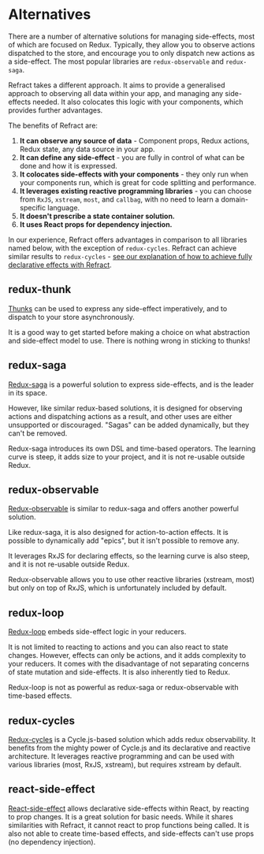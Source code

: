 # Alternatives

There are a number of alternative solutions for managing side-effects, most of which are focused on Redux. Typically, they allow you to observe actions dispatched to the store, and encourage you to only dispatch new actions as a side-effect. The most popular libraries are `redux-observable` and `redux-saga`.

Refract takes a different approach. It aims to provide a generalised approach to observing all data within your app, and managing any side-effects needed. It also colocates this logic with your components, which provides further advantages.

The benefits of Refract are:

1.  **It can observe any source of data** - Component props, Redux actions, Redux state, any data source in your app.
1.  **It can define any side-effect** - you are fully in control of what can be done and how it is expressed.
1.  **It colocates side-effects with your components** - they only run when your components run, which is great for code splitting and performance.
1.  **It leverages existing reactive programming libraries** - you can choose from `RxJS`, `xstream`, `most`, and `callbag`, with no need to learn a domain-specific language.
1.  **It doesn't prescribe a state container solution.**
1.  **It uses React props for dependency injection.**

In our experience, Refract offers advantages in comparison to all libraries named below, with the exception of `redux-cycles`. Refract can achieve similar results to `redux-cycles` - [see our explanation of how to achieve fully declarative effects with Refract](../usage/fully-declarative.md).

## redux-thunk

[Thunks](https://redux.js.org/api-reference/applymiddleware#example-using-thunk-middleware-for-async-actions) can be used to express any side-effect imperatively, and to dispatch to your store asynchronously.

It is a good way to get started before making a choice on what abstraction and side-effect model to use. There is nothing wrong in sticking to thunks!

## redux-saga

[Redux-saga](https://redux-saga.js.org/) is a powerful solution to express side-effects, and is the leader in its space.

However, like similar redux-based solutions, it is designed for observing actions and dispatching actions as a result, and other uses are either unsupported or discouraged. "Sagas" can be added dynamically, but they can't be removed.

Redux-saga introduces its own DSL and time-based operators. The learning curve is steep, it adds size to your project, and it is not re-usable outside Redux.

## redux-observable

[Redux-observable](https://redux-observable.js.org/) is similar to redux-saga and offers another powerful solution.

Like redux-saga, it is also designed for action-to-action effects. It is possible to dynamically add "epics", but it isn't possible to remove any.

It leverages RxJS for declaring effects, so the learning curve is also steep, and it is not re-usable outside Redux.

Redux-observable allows you to use other reactive libraries (xstream, most) but only on top of RxJS, which is unfortunately included by default.

## redux-loop

[Redux-loop](https://redux-loop.js.org/) embeds side-effect logic in your reducers.

It is not limited to reacting to actions and you can also react to state changes. However, effects can only be actions, and it adds complexity to your reducers. It comes with the disadvantage of not separating concerns of state mutation and side-effects. It is also inherently tied to Redux.

Redux-loop is not as powerful as redux-saga or redux-observable with time-based effects.

## redux-cycles

[Redux-cycles](https://github.com/cyclejs-community/redux-cycles) is a Cycle.js-based solution which adds redux observability. It benefits from the mighty power of Cycle.js and its declarative and reactive architecture. It leverages reactive programming and can be used with various libraries (most, RxJS, xstream), but requires xstream by default.

## react-side-effect

[React-side-effect](https://github.com/gaearon/react-side-effect) allows declarative side-effects within React, by reacting to prop changes. It is a great solution for basic needs. While it shares similarities with Refract, it cannot react to prop functions being called. It is also not able to create time-based effects, and side-effects can't use props (no dependency injection).
